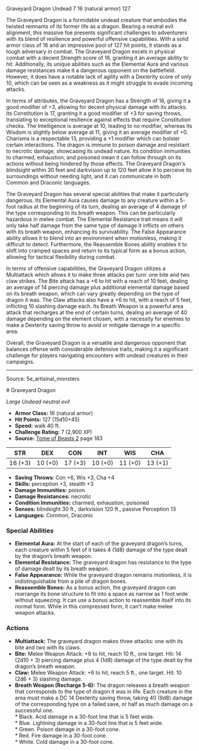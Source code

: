 <MonsterName/>Graveyard Dragon</MonsterName>
<CreatureType/>Undead</CreatureType>
<CR/>7</CR>
<AC/>16 (natural armor)</AC>
<HP/>127</HP>
<summary>The Graveyard Dragon is a formidable undead creature that embodies the twisted remnants of its former life as a dragon. Bearing a neutral evil alignment, this massive foe presents significant challenges to adventurers with its blend of resilience and powerful offensive capabilities. With a solid armor class of 16 and an impressive pool of 127 hit points, it stands as a tough adversary in combat. The Graveyard Dragon excels in physical combat with a decent Strength score of 16, granting it an average ability to hit. Additionally, its unique abilities such as the Elemental Aura and various damage resistances make it a dangerous opponent on the battlefield. However, it does have a notable lack of agility with a Dexterity score of only 10, which can be seen as a weakness as it might struggle to evade incoming attacks.</summary>

<detail>

In terms of attributes, the Graveyard Dragon has a Strength of 16, giving it a good modifier of +3, allowing for decent physical damage with its attacks. Its Constitution is 17, granting it a good modifier of +3 for saving throws, translating to exceptional resilience against effects that require Constitution checks. The Intelligence is average at 10, leading to no modifier, whereas its Wisdom is slightly below average at 11, giving it an average modifier of +0. Charisma is a respectable 13, providing a +1 modifier which can bolster certain interactions. The dragon is immune to poison damage and resistant to necrotic damage, showcasing its undead nature. Its condition immunities to charmed, exhaustion, and poisoned mean it can follow through on its actions without being hindered by those effects. The Graveyard Dragon's blindsight within 30 feet and darkvision up to 120 feet allow it to perceive its surroundings without needing light, and it can communicate in both Common and Draconic languages.

The Graveyard Dragon has several special abilities that make it particularly dangerous. Its Elemental Aura causes damage to any creature within a 5-foot radius at the beginning of its turn, dealing an average of 4 damage of the type corresponding to its breath weapon. This can be particularly hazardous in melee combat. The Elemental Resistance trait means it will only take half damage from the same type of damage it inflicts on others with its breath weapon, enhancing its survivability. The False Appearance ability allows it to blend into an environment when motionless, making it difficult to detect. Furthermore, the Reassemble Bones ability enables it to shift into cramped spaces and return to its typical form as a bonus action, allowing for tactical flexibility during combat.

In terms of offensive capabilities, the Graveyard Dragon utilizes a Multiattack which allows it to make three attacks per turn: one bite and two claw strikes. The Bite attack has a +6 to hit with a reach of 10 feet, dealing an average of 14 piercing damage plus additional elemental damage based on its breath weapon, which can vary greatly depending on the type of dragon it was. The Claw attacks also have a +6 to hit, with a reach of 5 feet, inflicting 10 slashing damage each. Its Breath Weapon is a powerful area attack that recharges at the end of certain turns, dealing an average of 40 damage depending on the element chosen, with a necessity for enemies to make a Dexterity saving throw to avoid or mitigate damage in a specific area.

Overall, the Graveyard Dragon is a versatile and dangerous opponent that balances offense with considerable defensive traits, making it a significant challenge for players navigating encounters with undead creatures in their campaigns.</detail>



---

Source: 5e_artisinal_monsters

<statblock>
# Graveyard Dragon

*Large* *Undead* *neutral evil*

- **Armor Class:** 16 (natural armor)
- **Hit Points:** 127 (15d10+45)
- **Speed:** walk 40 ft.
- **Challenge Rating:** 7 (2,900 XP)
- **Source:** [Tome of Beasts 2](https://koboldpress.com/kpstore/product/tome-of-beasts-2-for-5th-edition) page 183

| STR | DEX | CON | INT | WIS | CHA |
| --- | --- | --- | --- | --- | --- |
| 16 (+3) | 10 (+0) | 17 (+3) | 10 (+0) | 11 (+0) | 13 (+1) |

- **Saving Throws**: Con +6, Wis +3, Cha +4
- **Skills:** perception +3, stealth +3
- **Damage Immunities:** poison
- **Damage Resistances:** necrotic
- **Condition Immunities:** charmed, exhaustion, poisoned
- **Senses:** blindsight 30 ft., darkvision 120 ft., passive Perception 13
- **Languages:** Common, Draconic

### Special Abilities

- **Elemental Aura:** At the start of each of the graveyard dragon’s turns, each creature within 5 feet of it takes 4 (1d8) damage of the type dealt by the dragon’s breath weapon.
- **Elemental Resistance:** The graveyard dragon has resistance to the type of damage dealt by its breath weapon.
- **False Appearance:** While the graveyard dragon remains motionless, it is indistinguishable from a pile of dragon bones.
- **Reassemble Bones:** As a bonus action, the graveyard dragon can rearrange its bone structure to fit into a space as narrow as 1 foot wide without squeezing. It can use a bonus action to reassemble itself into its normal form. While in this compressed form, it can’t make melee weapon attacks.

### Actions

- **Multiattack:** The graveyard dragon makes three attacks: one with its bite and two with its claws.
- **Bite:** Melee Weapon Attack: +6 to hit, reach 10 ft., one target. Hit: 14 (2d10 + 3) piercing damage plus 4 (1d8) damage of the type dealt by the dragon’s breath weapon.
- **Claw:** Melee Weapon Attack: +6 to hit, reach 5 ft., one target. Hit: 10 (2d6 + 3) slashing damage.
- **Breath Weapon (Recharge 5-6):** The dragon releases a breath weapon that corresponds to the type of dragon it was in life. Each creature in the area must make a DC 14 Dexterity saving throw, taking 40 (9d8) damage of the corresponding type on a failed save, or half as much damage on a successful one. <br>* Black. Acid damage in a 30-foot line that is 5 feet wide. <br>* Blue. Lightning damage in a 30-foot line that is 5 feet wide. <br>* Green. Poison damage in a 30-foot cone. <br>* Red. Fire damage in a 30-foot cone. <br>* White. Cold damage in a 30-foot cone.


</statblock>


